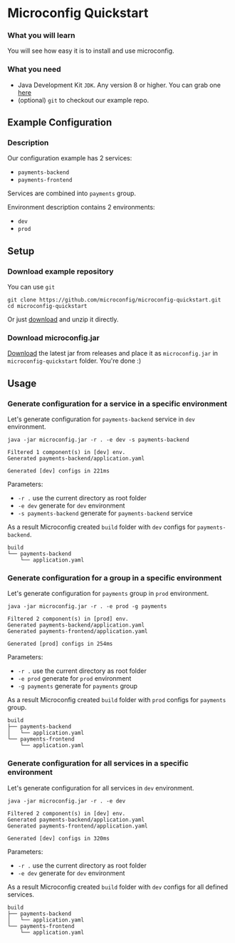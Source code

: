 # Microconfig Quickstart

### What you will learn
You will see how easy it is to install and use microconfig. 

### What you need
* Java Development Kit `JDK`. Any version 8 or higher. You can grab one [here](https://adoptopenjdk.net)
* (optional) `git` to checkout our example repo. 

## Example Configuration

### Description
Our configuration example has 2 services:
* `payments-backend` 
* `payments-frontend`

Services are combined into `payments` group.

Environment description contains 2 environments:
* `dev`
* `prod`

## Setup

### Download example repository

You can use `git`
```shell script
git clone https://github.com/microconfig/microconfig-quickstart.git
cd microconfig-quickstart
```

Or just [download](https://github.com/microconfig/microconfig-quickstart/archive/master.zip) and unzip it directly.


### Download microconfig.jar 
[Download](https://github.com/microconfig/microconfig/releases) the latest jar from releases and place it as `microconfig.jar` in `microconfig-quickstart` folder. You're done :) 

## Usage

### Generate configuration for a service in a specific environment
Let's generate configuration for `payments-backend` service in `dev` environment.

```shell script
java -jar microconfig.jar -r . -e dev -s payments-backend

Filtered 1 component(s) in [dev] env.
Generated payments-backend/application.yaml

Generated [dev] configs in 221ms
```

Parameters: 
* `-r .` use the current directory as root folder
* `-e dev` generate for `dev` environment
* `-s payments-backend` generate for `payments-backend` service

As a result Microconfig created `build` folder with `dev` configs for `payments-backend`.
```
build
└── payments-backend
    └── application.yaml
```  

### Generate configuration for a group in a specific environment
Let's generate configuration for `payments` group in `prod` environment.

```shell script
java -jar microconfig.jar -r . -e prod -g payments

Filtered 2 component(s) in [prod] env.
Generated payments-backend/application.yaml
Generated payments-frontend/application.yaml

Generated [prod] configs in 254ms
```

Parameters: 
* `-r .` use the current directory as root folder
* `-e prod` generate for `prod` environment
* `-g payments` generate for `payments` group

As a result Microconfig created `build` folder with `prod` configs for `payments` group.
```
build
├── payments-backend
│   └── application.yaml
└── payments-frontend
    └── application.yaml
```  

### Generate configuration for all services in a specific environment
Let's generate configuration for all services in `dev` environment.

```shell script
java -jar microconfig.jar -r . -e dev

Filtered 2 component(s) in [dev] env.
Generated payments-backend/application.yaml
Generated payments-frontend/application.yaml

Generated [dev] configs in 320ms
```

Parameters: 
* `-r .` use the current directory as root folder
* `-e dev` generate for `dev` environment

As a result Microconfig created `build` folder with `dev` configs for all defined services.
```
build
├── payments-backend
│   └── application.yaml
└── payments-frontend
    └── application.yaml
```